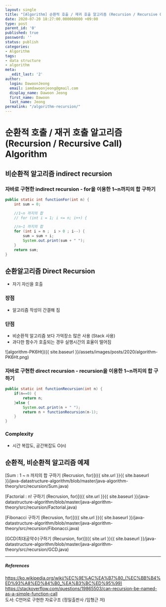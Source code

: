 ```yaml
---
layout: single
title: "[Algorithm] 순환적 호출 / 재귀 호출 알고리즘 (Recursion / Recursive Call)"
date: 2020-07-20 18:27:00.000000000 +09:00
type: post
parent_id: '0'
published: true
password: ''
status: publish
categories:
- Algorithm
tags:
- data structure
- algorithm
meta:
  _edit_last: '2'
author:
  login: DawoonJeong
  email: iamdawoonjeong@gmail.com
  display_name: Dawoon Jeong
  first_name: Dawoon
  last_name: Jeong
permalink: "/algorithm-recursion/"
---
```

# 순환적 호출 / 재귀 호출 알고리즘 (Recursion / Recursive Call) Algorithm


## 비순환적 알고리즘 indirect recursion

### 자바로 구현한 indirect recursion  -  for을 이용한 1~n까지의 합 구하기


```java
public static int functionFor(int n) {
    int sum = 0;

    //1~n 까지의 합
    // for (int i = 1; i <= n; i++) {

    //n~1 까지의 합
    for (int i = n ;  i > 0 ; i--) {
        sum = sum + i;
        System.out.print(sum + " ");
    }
    return sum;
}
```


## 순환알고리즘 Direct Recursion
- 자기 자신을 호출


### 장점
- 알고리즘 작성이 간결해 짐

### 단점
- 비순환적 알고리즘 보다 가억장소 많은 사용 (Stack 사용)
- 과다한 함수가 호출되는 경우 실행시간의 효율이 떨어짐


![algorithm-PK6Ht]({{ site.baseurl }}/assets/images/posts/2020/algorithm-PK6Ht.png)


### 자바로 구현한 direct recursion  -  recursion을 이용한 1~n까지의 합 구하기


```java
public static int functionRecursion(int n) {
    if(n==0) {
        return n;
    }else {
        System.out.print(n + " ");
        return n + functionRecursion(n-1);
    }
}
```


### Complexity
- 시간 복잡도, 공간복잡도 O(n)


## 순환적, 비순환적 알고리즘 예제

[Sum : 1 ~ n 까지의 합 구하기 (Recrusion, for)]({{ site.url }}{{ site.baseurl }}/java-datastructure-algorithm/blob/master/java-algorithm-theory/src/recursion/Sum.java)

[Factorial : n! 구하기 (Recrusion, for)]({{ site.url }}{{ site.baseurl }}/java-datastructure-algorithm/blob/master/java-algorithm-theory/src/recursion/Factorial.java)

[Fibonacci 구하기 (Recrusion, for)]({{ site.url }}{{ site.baseurl }}/java-datastructure-algorithm/blob/master/java-algorithm-theory/src/recursion/Fibonacci.java)

[GCD(최대공약수)구하기 (Recursion, for)]({{ site.url }}{{ site.baseurl }}/java-datastructure-algorithm/blob/master/java-algorithm-theory/src/recursion/GCD.java)


---
##### References
<https://ko.wikipedia.org/wiki/%EC%9E%AC%EA%B7%80_(%EC%BB%B4%ED%93%A8%ED%84%B0_%EA%B3%BC%ED%95%99)>  
<https://stackoverflow.com/questions/19865503/can-recursion-be-named-as-a-simple-function-call>  
도서: C언어로 구현한 자료구조 (정일출판사 /임형근 저)
